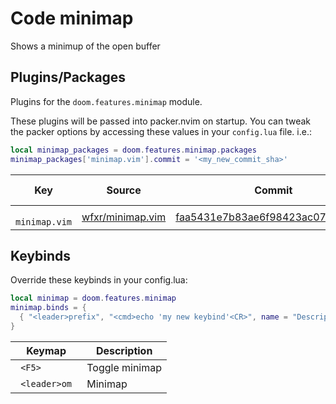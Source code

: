 # Code minimap

Shows a minimup of the open buffer


## Plugins/Packages

Plugins for the `doom.features.minimap` module.

These plugins will be passed into packer.nvim on startup.  You can tweak
the packer options by accessing these values in your `config.lua` file.
i.e.:

```lua
local minimap_packages = doom.features.minimap.packages
minimap_packages['minimap.vim'].commit = '<my_new_commit_sha>'
```

|         Key |           Source |                            Commit | Is Lazy? |
| ----------- | ---------------- | --------------------------------- | -------- |
| <code> minimap.vim </code> | [wfxr/minimap.vim](https://github.com/wfxr/minimap.vim) | [faa5431e7b83ae6f98423ac077d9f5c3f](https://github.com/wfxr/minimap.vim/commit/3801d9dfaa5431e7b83ae6f98423ac077d9f5c3f) |      ✅ |

## Keybinds

Override these keybinds in your config.lua:

```lua
local minimap = doom.features.minimap
minimap.binds = {
  { "<leader>prefix", "<cmd>echo 'my new keybind'<CR>", name = "Description for my new keybind" }
}
```

|     Keymap |    Description |
| ---------- | -------------- |
| <code> &lt;F5&gt; </code> | Toggle minimap |
| <code> &lt;leader&gt;om </code> |        Minimap |
